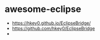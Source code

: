 # awesome-eclipse

- https://hkey0.github.io/EclipseBridge/
- https://github.com/hkey0/EclipseBridge
- 
